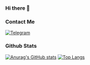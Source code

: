 ### Hi there 👋


<!-- - 🔭 I’m currently working on ... -->
<!-- - 🌱 I’m currently learning ... -->
<!-- - 🌱 I’m currently study in MIPT && FPMI ... -->
<!-- - 👯 I’m looking to collaborate on ... -->
<!-- - 🤔 I’m looking for help with ... -->
<!-- - 💬 Ask me about ... -->
<!-- - 📫 How to reach me: ... -->
<!-- - 😄 Pronouns: ... -->
<!-- - ⚡ Fun fact: ... -->

### Contact Me
[![Telegram](https://img.shields.io/badge/-Telegram-091832?style=for-the-badge&logo=telegram&logoColor=blue)](https://t.me/fall_raiin)
<!-- [![Linkedin](https://img.shields.io/badge/-Linkedin-091832?style=for-the-badge&logo=linkedin&logoColor=blue)](https://www.linkedin.com/in/asadbek-tozhimukhammedov-84086728b/) ... -->

### Github Stats
[![Anurag's GitHub stats](https://github-readme-stats.vercel.app/api?username=fallra1n&show_icons=true&theme=transparent)](https://github.com/anuraghazra/github-readme-stats)
[![Top Langs](https://github-readme-stats.vercel.app/api/top-langs/?username=fallra1n&langs_count=8&layout=compact&theme=transparent)](https://github.com/anuraghazra/github-readme-stats)



